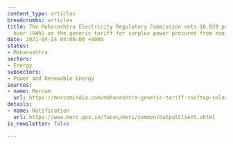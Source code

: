 ```yaml
---
content_type: articles
breadcrumbs: articles
title: The Maharashtra Electricity Regulatory Commission sets $0.039 per kilowatt
  hour (kWh) as the generic tariff for surplus power procured from rooftop solar projects
date: 2021-04-14 04:00:00 +0000
states:
- Maharashtra
sectors:
- Energy
subsectors:
- Power and Renewable Energy
sources:
- name: Mercom
  url: https://mercomindia.com/maharashtra-generic-tariff-rooftop-solar-projects/
details:
- name: Notification
  url: https://www.merc.gov.in/faces/merc/common/outputClient.xhtml
is_newsletter: false

---
```

